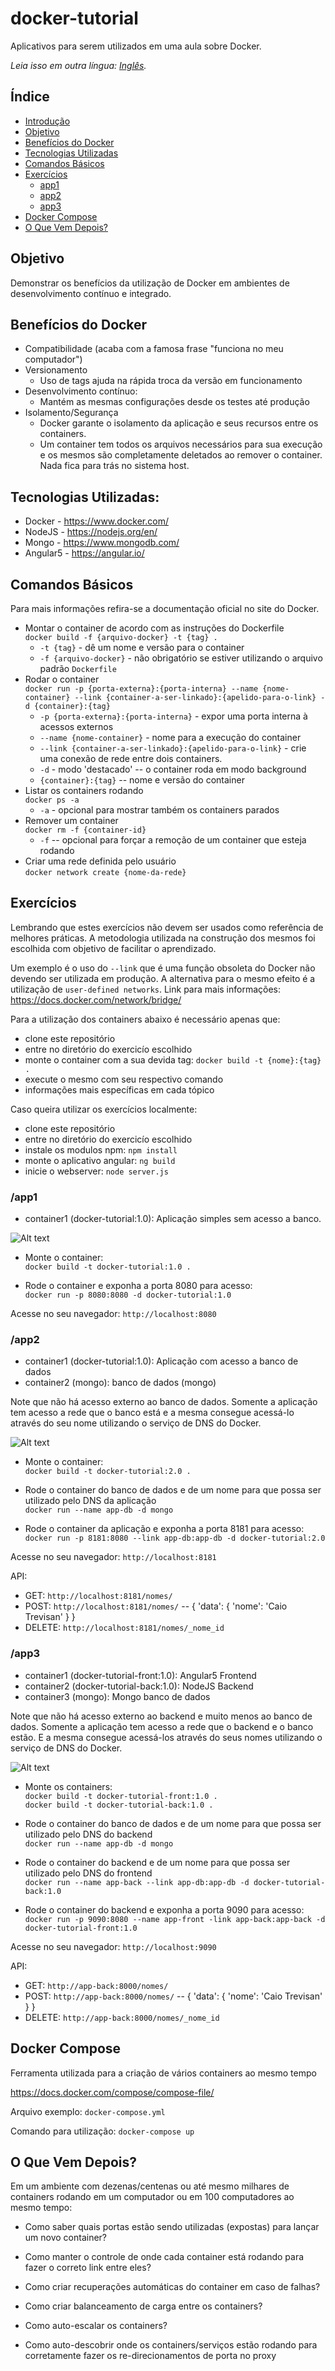 # docker-tutorial
Aplicativos para serem utilizados em uma aula sobre Docker.

*Leia isso em outra língua: [Inglês](README-en.md).*

## Índice
- [Introdução](#introdução)
- [Objetivo](#objetivo)
- [Benefícios do Docker](#benefícios-do-docker)
- [Tecnologias Utilizadas](#tecnologias-utilizadas)
- [Comandos Básicos](#comandos-básicos)
- [Exercícios](#exercícios)
    - [app1](#app1)
    - [app2](#app2)
    - [app3](#app3)
- [Docker Compose](#docker-compose)
- [O Que Vem Depois?](#o-que-vem-depois)

## Objetivo
Demonstrar os benefícios da utilização de Docker em ambientes de desenvolvimento contínuo e integrado.


## Benefícios do Docker
- Compatibilidade (acaba com a famosa frase "funciona no meu computador")
- Versionamento
    - Uso de tags ajuda na rápida troca da versão em funcionamento
- Desenvolvimento contínuo:
    - Mantém as mesmas configurações desde os testes até produção
- Isolamento/Segurança
    - Docker garante o isolamento da aplicação e seus recursos entre os containers.
    - Um container tem todos os arquivos necessários para sua execução e os mesmos são completamente deletados ao remover o container. Nada fica para trás no sistema host.


## Tecnologias Utilizadas:

- Docker - https://www.docker.com/
- NodeJS - https://nodejs.org/en/
- Mongo - https://www.mongodb.com/
- Angular5 - https://angular.io/


## Comandos Básicos
Para mais informações refira-se a documentação oficial no site do Docker.

- Montar o container de acordo com as instruções do Dockerfile  
`docker build -f {arquivo-docker} -t {tag} .`  
    - `-t {tag}` - dê um nome e versão para o container
    - `-f {arquivo-docker}` - não obrigatório se estiver utilizando o arquivo padrão `Dockerfile`
- Rodar o container  
`docker run -p {porta-externa}:{porta-interna} --name {nome-container} --link {container-a-ser-linkado}:{apelido-para-o-link} -d {container}:{tag}`  
    - `-p {porta-externa}:{porta-interna}` - expor uma porta interna à acessos externos
    - `--name {nome-container}` - nome para a execução do container
    - `--link {container-a-ser-linkado}:{apelido-para-o-link}` - crie uma conexão de rede entre dois containers.
    - `-d` - modo 'destacado' -- o container roda em modo background
    - `{container}:{tag}` -- nome e versão do container
- Listar os containers rodando  
`docker ps -a`  
    - `-a` - opcional para mostrar também os containers parados
- Remover um container  
`docker rm -f {container-id}`  
    - `-f` -- opcional para forçar a remoção de um container que esteja rodando
- Criar uma rede definida pelo usuário  
`docker network create {nome-da-rede}`


## Exercícios
Lembrando que estes exercícios não devem ser usados como referência de melhores práticas. A metodologia utilizada na construção dos mesmos foi escolhida com objetivo de facilitar o aprendizado.

Um exemplo é o uso do `--link` que é uma função obsoleta do Docker não devendo ser utilizada em produção. A alternativa para o mesmo efeito é a utilização de `user-defined networks`. Link para mais informações: https://docs.docker.com/network/bridge/

Para a utilização dos containers abaixo é necessário apenas que:  
- clone este repositório
- entre no diretório do exercicío escolhido
- monte o container com a sua devida tag: `docker build -t {nome}:{tag} .`
- execute o mesmo com seu respectivo comando
- informações mais específicas em cada tópico

Caso queira utilizar os exercícios localmente:  
- clone este repositório
- entre no diretório do exercicío escolhido
- instale os modulos npm: `npm install`
- monte o aplicativo angular: `ng build`
- inicie o webserver: `node server.js`


### /app1
- container1 (docker-tutorial:1.0): Aplicação simples sem acesso a banco.

![Alt text](./images/app1.png?raw=true "app1 diagram")

- Monte o container:  
`docker build -t docker-tutorial:1.0 .`  

- Rode o container e exponha a porta 8080 para acesso:  
`docker run -p 8080:8080 -d docker-tutorial:1.0`

Acesse no seu navegador: `http://localhost:8080`


### /app2
- container1 (docker-tutorial:1.0): Aplicação com acesso a banco de dados
- container2 (mongo): banco de dados (mongo)

Note que não há acesso externo ao banco de dados. Somente a aplicação tem acesso a rede que o banco está e a mesma consegue acessá-lo através do seu nome utilizando o serviço de DNS do Docker.

![Alt text](./images/app2.png?raw=true "app2 diagram")

- Monte o container:  
`docker build -t docker-tutorial:2.0 .`  

- Rode o container do banco de dados e de um nome para que possa ser utilizado pelo DNS da aplicação  
`docker run --name app-db -d mongo`  

- Rode o container da aplicação e exponha a porta 8181 para acesso:  
`docker run -p 8181:8080 --link app-db:app-db -d docker-tutorial:2.0`  

Acesse no seu navegador: `http://localhost:8181`

API:
- GET: `http://localhost:8181/nomes/`
- POST: `http://localhost:8181/nomes/` -- { 'data': { 'nome': 'Caio Trevisan' } }
- DELETE: `http://localhost:8181/nomes/_nome_id`


### /app3
- container1 (docker-tutorial-front:1.0): Angular5 Frontend
- container2 (docker-tutorial-back:1.0): NodeJS Backend
- container3 (mongo): Mongo banco de dados

Note que não há acesso externo ao backend e muito menos ao banco de dados. Somente a aplicação tem acesso a rede que o backend e o banco estão. E a mesma consegue acessá-los através do seus nomes utilizando o serviço de DNS do Docker.

![Alt text](./images/app3.png?raw=true "app3 diagram")


- Monte os containers:  
`docker build -t docker-tutorial-front:1.0 .`  
`docker build -t docker-tutorial-back:1.0 .`  

- Rode o container do banco de dados e de um nome para que possa ser utilizado pelo DNS do backend  
`docker run --name app-db -d mongo`  

- Rode o container do backend e de um nome para que possa ser utilizado pelo DNS do frontend  
`docker run --name app-back --link app-db:app-db -d docker-tutorial-back:1.0`  

- Rode o container do backend e exponha a porta 9090 para acesso:  
`docker run -p 9090:8080 --name app-front -link app-back:app-back -d docker-tutorial-front:1.0`  

Acesse no seu navegador: `http://localhost:9090`

API:
- GET: `http://app-back:8000/nomes/`
- POST: `http://app-back:8000/nomes/` -- { 'data': { 'nome': 'Caio Trevisan' } }
- DELETE: `http://app-back:8000/nomes/_nome_id`


## Docker Compose
Ferramenta utilizada para a criação de vários containers ao mesmo tempo  

https://docs.docker.com/compose/compose-file/

Arquivo exemplo: `docker-compose.yml`

Comando para utilização: `docker-compose up`


## O Que Vem Depois?
Em um ambiente com dezenas/centenas ou até mesmo milhares de containers rodando em um computador ou em 100 computadores ao mesmo tempo:

- Como saber quais portas estão sendo utilizadas (expostas) para lançar um novo container?

- Como manter o controle de onde cada container está rodando para fazer o correto link entre eles?

- Como criar recuperações automáticas do container em caso de falhas?

- Como criar balanceamento de carga entre os containers?

- Como auto-escalar os containers?

- Como auto-descobrir onde os containers/serviços estão rodando para corretamente fazer os re-direcionamentos de porta no proxy
